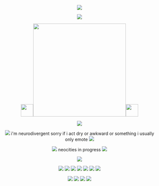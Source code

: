 <p align="center">
<img src="https://pixelsafari.neocities.org/buttons/bestviewedcomp.gif"/>
</p>

<p align="center">
<img src="https://pixelsafari.neocities.org/dividers/bluestarribbon2.gif"/>
</p>

<p align="center">
<img src="https://pixelsafari.neocities.org/favicon/animals/ungulate/sheep.gif" height="40"/><img src="https://files.catbox.moe/3bbirl.png" height="300"/><img src="https://pixelsafari.neocities.org/favicon/animals/ungulate/sheep.gif" height="40"/>
</p>

<p align="center">
<img src="https://pixelsafari.neocities.org/dividers/flowerfield.gif"/>
</p>

<p align="center">
<img src="https://pixelsafari.neocities.org/favicon/nature/plant/flower/yellow2.gif"/> i'm neurodivergent sorry if i act dry or awkward or something i usually only emote <img src="https://pixelsafari.neocities.org/favicon/nature/plant/flower/yellow2.gif"/>
</p>
<p align="center">
<img src="https://pixelsafari.neocities.org/favicon/nature/star/star32.gif"/> neocities in progress <img src="https://pixelsafari.neocities.org/favicon/nature/star/star32.gif"/>
</p>

<p align="center">
<img src="https://pixelsafari.neocities.org/dividers/sheep.gif"/>
</p>

<p align="center">
<img src="https://64.media.tumblr.com/c47e3e6808eaf6e21916e6d4cc61aeb7/c524f86fcee157cf-e7/s100x200/b59c10dcd7532d2ac230a16c154d07feee57af92.gifv"/>
<img src="https://64.media.tumblr.com/5e09258a24b6680fc2a68aae773c1406/1373ca7e2e49f816-60/s100x200/6e5728c867dab0a05d67cc33fa7bec682e2a8047.gifv"/>
<img src="https://64.media.tumblr.com/8ab4a318f8235412cfe82e847aa93e93/e5f72ed85f6e6bff-ab/s100x200/483e42f2750c9a46ed4d3300beabc91a89317b9c.pnj"/>
<img src="https://pixelsafari.neocities.org/stamps/more/nice.png"/>
<img src="https://64.media.tumblr.com/0785749b059f7caf29b77a483aa87a62/27c0928af7639d6a-89/s100x200/946bee80b084f7e3aba92943736c1b632538b146.pnj"/>
<img src="https://64.media.tumblr.com/2ea2a7cab2874f9f11f3de79950b6178/4a6363f27461dff9-a9/s100x200/7bd585dbcb58e0e1bf23b9539de5fe106c8ffb22.pnj"/>
<img src="https://pixelsafari.neocities.org/stamps/cloud.png"/> 
</p>

<p align="center">
<img src="https://pixelsafari.neocities.org/blinkies/giveasmile.gif"/>
<img src="https://pixelsafari.neocities.org/blinkies/simplethings.gif"/>
<img src="https://pixelsafari.neocities.org/blinkies/teddybears2.gif"/>
<img src="https://pixelsafari.neocities.org/blinkies/makemesmile.gif"/>
</p>
